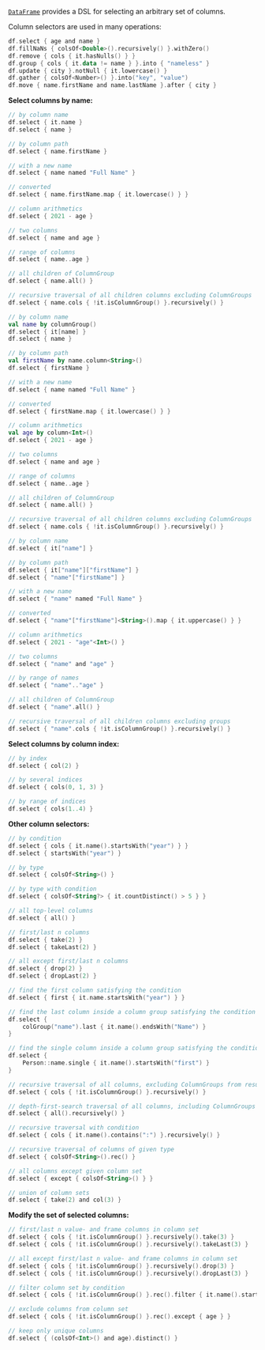 [//]: # (title: Column selectors)

<!---IMPORT org.jetbrains.kotlinx.dataframe.samples.api.Access-->

[`DataFrame`](DataFrame.md) provides a DSL for selecting an arbitrary set of columns.

Column selectors are used in many operations:

<!---FUN columnSelectorsUsages-->

```kotlin
df.select { age and name }
df.fillNaNs { colsOf<Double>().recursively() }.withZero()
df.remove { cols { it.hasNulls() } }
df.group { cols { it.data != name } }.into { "nameless" }
df.update { city }.notNull { it.lowercase() }
df.gather { colsOf<Number>() }.into("key", "value")
df.move { name.firstName and name.lastName }.after { city }
```

<dataFrame src="org.jetbrains.kotlinx.dataframe.samples.api.Access.columnSelectorsUsages.html"/>
<!---END-->

**Select columns by name:**

<!---FUN columnSelectors-->
<tabs>
<tab title="Properties">

```kotlin
// by column name
df.select { it.name }
df.select { name }

// by column path
df.select { name.firstName }

// with a new name
df.select { name named "Full Name" }

// converted
df.select { name.firstName.map { it.lowercase() } }

// column arithmetics
df.select { 2021 - age }

// two columns
df.select { name and age }

// range of columns
df.select { name..age }

// all children of ColumnGroup
df.select { name.all() }

// recursive traversal of all children columns excluding ColumnGroups
df.select { name.cols { !it.isColumnGroup() }.recursively() }
```

</tab>
<tab title="Accessors">

```kotlin
// by column name
val name by columnGroup()
df.select { it[name] }
df.select { name }

// by column path
val firstName by name.column<String>()
df.select { firstName }

// with a new name
df.select { name named "Full Name" }

// converted
df.select { firstName.map { it.lowercase() } }

// column arithmetics
val age by column<Int>()
df.select { 2021 - age }

// two columns
df.select { name and age }

// range of columns
df.select { name..age }

// all children of ColumnGroup
df.select { name.all() }

// recursive traversal of all children columns excluding ColumnGroups
df.select { name.cols { !it.isColumnGroup() }.recursively() }
```

</tab>
<tab title="Strings">

```kotlin
// by column name
df.select { it["name"] }

// by column path
df.select { it["name"]["firstName"] }
df.select { "name"["firstName"] }

// with a new name
df.select { "name" named "Full Name" }

// converted
df.select { "name"["firstName"]<String>().map { it.uppercase() } }

// column arithmetics
df.select { 2021 - "age"<Int>() }

// two columns
df.select { "name" and "age" }

// by range of names
df.select { "name".."age" }

// all children of ColumnGroup
df.select { "name".all() }

// recursive traversal of all children columns excluding groups
df.select { "name".cols { !it.isColumnGroup() }.recursively() }
```

</tab></tabs>
<dataFrame src="org.jetbrains.kotlinx.dataframe.samples.api.Access.columnSelectors.html"/>
<!---END-->

**Select columns by column index:**

<!---FUN columnsSelectorByIndices-->

```kotlin
// by index
df.select { col(2) }

// by several indices
df.select { cols(0, 1, 3) }

// by range of indices
df.select { cols(1..4) }
```

<dataFrame src="org.jetbrains.kotlinx.dataframe.samples.api.Access.columnsSelectorByIndices.html"/>
<!---END-->

**Other column selectors:**

<!---FUN columnSelectorsMisc-->

```kotlin
// by condition
df.select { cols { it.name().startsWith("year") } }
df.select { startsWith("year") }

// by type
df.select { colsOf<String>() }

// by type with condition
df.select { colsOf<String?> { it.countDistinct() > 5 } }

// all top-level columns
df.select { all() }

// first/last n columns
df.select { take(2) }
df.select { takeLast(2) }

// all except first/last n columns
df.select { drop(2) }
df.select { dropLast(2) }

// find the first column satisfying the condition
df.select { first { it.name.startsWith("year") } }

// find the last column inside a column group satisfying the condition
df.select {
    colGroup("name").last { it.name().endsWith("Name") }
}

// find the single column inside a column group satisfying the condition
df.select {
    Person::name.single { it.name().startsWith("first") }
}

// recursive traversal of all columns, excluding ColumnGroups from result
df.select { cols { !it.isColumnGroup() }.recursively() }

// depth-first-search traversal of all columns, including ColumnGroups in result
df.select { all().recursively() }

// recursive traversal with condition
df.select { cols { it.name().contains(":") }.recursively() }

// recursive traversal of columns of given type
df.select { colsOf<String>().rec() }

// all columns except given column set
df.select { except { colsOf<String>() } }

// union of column sets
df.select { take(2) and col(3) }
```

<dataFrame src="org.jetbrains.kotlinx.dataframe.samples.api.Access.columnSelectorsMisc.html"/>
<!---END-->

**Modify the set of selected columns:**

<!---FUN columnSelectorsModifySet-->

```kotlin
// first/last n value- and frame columns in column set
df.select { cols { !it.isColumnGroup() }.recursively().take(3) }
df.select { cols { !it.isColumnGroup() }.recursively().takeLast(3) }

// all except first/last n value- and frame columns in column set
df.select { cols { !it.isColumnGroup() }.recursively().drop(3) }
df.select { cols { !it.isColumnGroup() }.recursively().dropLast(3) }

// filter column set by condition
df.select { cols { !it.isColumnGroup() }.rec().filter { it.name().startsWith("year") } }

// exclude columns from column set
df.select { cols { !it.isColumnGroup() }.rec().except { age } }

// keep only unique columns
df.select { (colsOf<Int>() and age).distinct() }
```

<dataFrame src="org.jetbrains.kotlinx.dataframe.samples.api.Access.columnSelectorsModifySet.html"/>
<!---END-->
